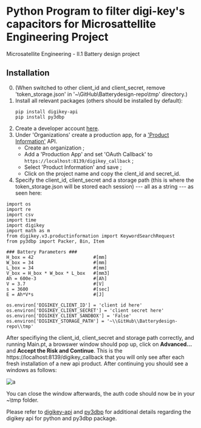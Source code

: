 Python Program to filter digi-key's capacitors for Microsattellite Engineering Project 
=================================
Microsatellite Engineering - II.1 Battery design project


## Installation
0. (When switched to other client_id and client_secret, remove 'token_storage.json' in '~\GitHub\Batterydesign-repo\tmp' directory.)
1. Install all relevant packages (others should be installed by default):
   ```
   pip install digikey-api
   pip install py3dbp
   ```
2. Create a developer account [here](https://developer.digikey.com/). 
3. Under 'Organizations' create a production app, for a ['Product Information'](https://developer.digikey.com/products/product-information) API.
   * Create an organization ;
   * Add a 'Production App' and set 'OAuth Callback' to ``` https://localhost:8139/digikey_callback ``` ;
   * Select 'Product Information' and save ;
   * Click on the project name and copy the clent_id and secret_id.
4. Specify the client_id, client_secret and a storage path (this is where the token_storage.json will be stored each session) --- all as a string --- as seen here:

```
import os
import re
import csv
import time
import digikey
import math as m
from digikey.v3.productinformation import KeywordSearchRequest
from py3dbp import Packer, Bin, Item 

### Battery Parameters ###
H_box = 42                      #[mm]
W_box = 34                      #[mm]
L_box = 34                      #[mm]
V_box = H_box * W_box * L_box   #[mm3]
Ah = 600e-3                     #[Ah]
V = 3.7                         #[V]
s = 3600                        #[sec]
E = Ah*V*s                      #[J]

os.environ['DIGIKEY_CLIENT_ID'] = 'client id here'
os.environ['DIGIKEY_CLIENT_SECRET'] = 'client secret here'
os.environ['DIGIKEY_CLIENT_SANDBOX'] = 'False'
os.environ['DIGIKEY_STORAGE_PATH'] = '~\\GitHub\\Batterydesign-repo\\tmp'
```

After specifiying the client_id, client_secret and storage path correctly, and running Main.pt, a browswer window should pop up, click on **Advanced...** and **Accept the Risk and Continue**. This is the https://localhost:8139/digikey_callback that you will only see after each fresh installation of a new api product. After continuing you should see a windows as follows: 

![a](https://i.imgur.com/phhkTWr.png)

You can close the window afterwards, the auth code should now be in your ~\tmp folder.


Please refer to [digikey-api](https://github.com/peeter123/digikey-api) and [py3dbp](https://github.com/enzoruiz/3dbinpacking) for additional details regarding the digikey api for python and py3dbp package.
